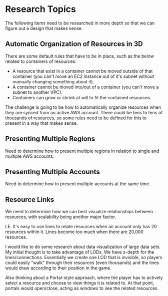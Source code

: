 # Research Topics

The following items need to be researched in more depth so that we can figure
out a design that makes sense.

## Automatic Organization of Resources in 3D

There are some default rules that have to be in place, such as the below related
to containers of resources:

- A resource that exist in a container cannot be moved outside of that container
  (you can't move an EC2 instance out of it's subnet without manually changing
  something about it).
- A container cannot be moved into/out of a container (you can't move a subnet
  to another VPC).
- Containers can grow or shrink at will to fit the contained resources.

The challenge is going to be how to automatically organize resources when they
are synced from an active AWS account. There could be tens to tens of thousands
of resources, so some rules need to be defined for this to present in a way that
makes sense.

## Presenting Multiple Regions

Need to determine how to present multiple regions in relation to single and
multiple AWS accounts.

## Presenting Multiple Accounts

Need to determine how to present multiple accounts at the same time.

## Resource Links

We need to determine how we can best visualize relationships between resources,
with scalability being another major factor.

I.E. It's easy to use lines to relate resources when an account only has 20
resources within it. Lines become too much when there are 20,000 resources.

I would like to do some research about data visualization of large data sets. My
initial thought is to take advantage of LODs. We have z-depth for the
lines/connections. Essentially we create one LOD that is invisible, so players
could easily "walk" through their resources (even thousands) and the lines would
draw according to their position in the game.

Also thinking about a Portal-style approach, where the player has to actively
select a resource and choose to view things it is related to. At that point,
portals would open/close, acting as windows to see the related resources.
